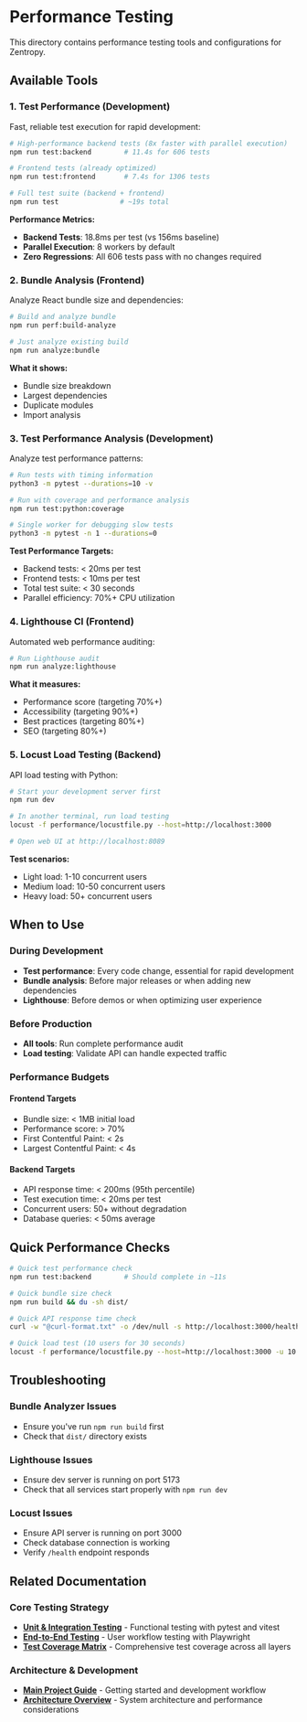 # Performance Testing

This directory contains performance testing tools and configurations for Zentropy.

## Available Tools

### 1. Test Performance (Development)
Fast, reliable test execution for rapid development:

```bash
# High-performance backend tests (8x faster with parallel execution)
npm run test:backend        # 11.4s for 606 tests

# Frontend tests (already optimized)
npm run test:frontend       # 7.4s for 1306 tests

# Full test suite (backend + frontend)
npm run test               # ~19s total
```

**Performance Metrics:**
- **Backend Tests**: 18.8ms per test (vs 156ms baseline)
- **Parallel Execution**: 8 workers by default
- **Zero Regressions**: All 606 tests pass with no changes required

### 2. Bundle Analysis (Frontend)
Analyze React bundle size and dependencies:

```bash
# Build and analyze bundle
npm run perf:build-analyze

# Just analyze existing build
npm run analyze:bundle
```

**What it shows:**
- Bundle size breakdown
- Largest dependencies
- Duplicate modules
- Import analysis

### 3. Test Performance Analysis (Development)
Analyze test performance patterns:

```bash
# Run tests with timing information
python3 -m pytest --durations=10 -v

# Run with coverage and performance analysis
npm run test:python:coverage

# Single worker for debugging slow tests
python3 -m pytest -n 1 --durations=0
```

**Test Performance Targets:**
- Backend tests: < 20ms per test
- Frontend tests: < 10ms per test
- Total test suite: < 30 seconds
- Parallel efficiency: 70%+ CPU utilization

### 4. Lighthouse CI (Frontend)
Automated web performance auditing:

```bash
# Run Lighthouse audit
npm run analyze:lighthouse
```

**What it measures:**
- Performance score (targeting 70%+)
- Accessibility (targeting 90%+)
- Best practices (targeting 80%+)
- SEO (targeting 80%+)

### 5. Locust Load Testing (Backend)
API load testing with Python:

```bash
# Start your development server first
npm run dev

# In another terminal, run load testing
locust -f performance/locustfile.py --host=http://localhost:3000

# Open web UI at http://localhost:8089
```

**Test scenarios:**
- Light load: 1-10 concurrent users
- Medium load: 10-50 concurrent users  
- Heavy load: 50+ concurrent users

## When to Use

### During Development
- **Test performance**: Every code change, essential for rapid development
- **Bundle analysis**: Before major releases or when adding new dependencies
- **Lighthouse**: Before demos or when optimizing user experience

### Before Production
- **All tools**: Run complete performance audit
- **Load testing**: Validate API can handle expected traffic

### Performance Budgets

#### Frontend Targets
- Bundle size: < 1MB initial load
- Performance score: > 70%
- First Contentful Paint: < 2s
- Largest Contentful Paint: < 4s

#### Backend Targets
- API response time: < 200ms (95th percentile)
- Test execution time: < 20ms per test
- Concurrent users: 50+ without degradation
- Database queries: < 50ms average

## Quick Performance Checks

```bash
# Quick test performance check
npm run test:backend        # Should complete in ~11s

# Quick bundle size check
npm run build && du -sh dist/

# Quick API response time check
curl -w "@curl-format.txt" -o /dev/null -s http://localhost:3000/health

# Quick load test (10 users for 30 seconds)
locust -f performance/locustfile.py --host=http://localhost:3000 -u 10 -r 2 -t 30s --headless
```

## Troubleshooting

### Bundle Analyzer Issues
- Ensure you've run `npm run build` first
- Check that `dist/` directory exists

### Lighthouse Issues
- Ensure dev server is running on port 5173
- Check that all services start properly with `npm run dev`

### Locust Issues
- Ensure API server is running on port 3000
- Check database connection is working
- Verify `/health` endpoint responds

## Related Documentation

### Core Testing Strategy
- **[Unit & Integration Testing](../tests/README.md)** - Functional testing with pytest and vitest
- **[End-to-End Testing](../tests-e2e/README.md)** - User workflow testing with Playwright
- **[Test Coverage Matrix](../docs/testing/TestCoverage.md)** - Comprehensive test coverage across all layers

### Architecture & Development
- **[Main Project Guide](../README.md)** - Getting started and development workflow
- **[Architecture Overview](../docs/architecture/README.md)** - System architecture and performance considerations